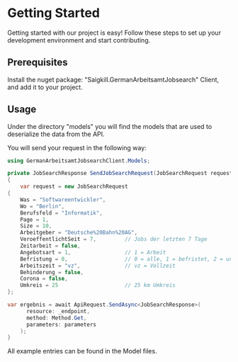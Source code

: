# Getting Started

Getting started with our project is easy! Follow these steps to set up your development environment and start contributing.

## Prerequisites

Install the nuget package: "Saigkill.GermanArbeitsamtJobsearch" Client, and add it to your project.

## Usage

Under the directory "models" you will find the models that are used to deserialize the data from the API.

You will send your request in the following way:
```csharp
using GermanArbeitsamtJobsearchClient.Models;

private JobSearchResponse SendJobSearchRequest(JobSearchRequest request)
{
    var request = new JobSearchRequest
{
    Was = "Softwareentwickler",
    Wo = "Berlin",
    Berufsfeld = "Informatik",
    Page = 1,
    Size = 10,
    Arbeitgeber = "Deutsche%20Bahn%20AG",
    VeroeffentlichtSeit = 7,         // Jobs der letzten 7 Tage
    Zeitarbeit = false,
    Angebotsart = 1,                 // 1 = Arbeit
    Befristung = 0,                  // 0 = alle, 1 = befristet, 2 = unbefristet
    Arbeitszeit = "vz",              // vz = Vollzeit
    Behinderung = false,
    Corona = false,
    Umkreis = 25                     // 25 km Umkreis
};

var ergebnis = await ApiRequest.SendAsync<JobSearchResponse>(
      resource: _endpoint,
      method: Method.Get,
      parameters: parameters
    );
}
```

All example entries can be found in the Model files.